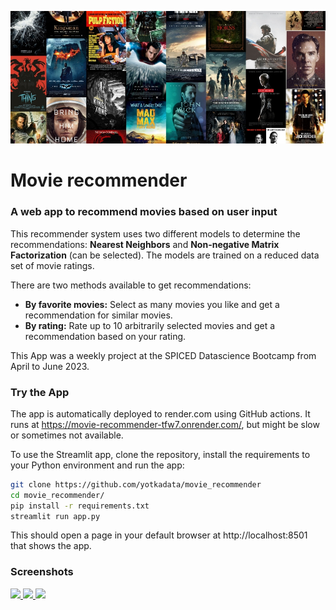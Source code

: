 ![Cover collage](data/cover_collage.jpg)

# Movie recommender

### A web app to recommend movies based on user input

This recommender system uses two different models to determine the recommendations: **Nearest Neighbors** and **Non-negative Matrix Factorization** (can be selected). The models are trained on a reduced data set of movie ratings.

There are two methods available to get recommendations:

- **By favorite movies:** Select as many movies you like and get a recommendation for similar movies.
- **By rating:** Rate up to 10 arbitrarily selected movies and get a recommendation based on your rating.

This App was a weekly project at the SPICED Datascience Bootcamp from April to June 2023.

### Try the App

The app is automatically deployed to render.com using GitHub actions. It runs at https://movie-recommender-tfw7.onrender.com/, but might be slow or sometimes not available.

To use the Streamlit app, clone the repository, install the requirements to your Python environment and run the app:

```bash
git clone https://github.com/yotkadata/movie_recommender
cd movie_recommender/
pip install -r requirements.txt
streamlit run app.py
```

This should open a page in your default browser at http://localhost:8501 that shows the app.

### Screenshots

<p float="left">
  <a href="https://github.com/yotkadata/movie_recommender/blob/main/data/screenshots/frontpage.png">
    <img src="https://github.com/yotkadata/movie_recommender/blob/main/data/screenshots/frontpage.png?raw=true" width="250" />
  </a>
  <a href="https://github.com/yotkadata/movie_recommender/blob/main/data/screenshots/recommendation-by-favorite-movies.png">
    <img src="https://github.com/yotkadata/movie_recommender/blob/main/data/screenshots/recommendation-by-favorite-movies.png?raw=true" width="250" />
  </a>
  <a href="https://github.com/yotkadata/movie_recommender/blob/main/data/screenshots/method-by-rating.png">
    <img src="https://github.com/yotkadata/movie_recommender/blob/main/data/screenshots/method-by-rating.png?raw=true" width="250" />
  </a>
</p>
